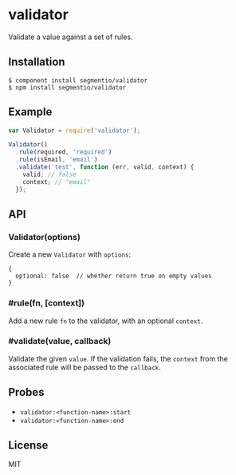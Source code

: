 
# validator

  Validate a value against a set of rules.

## Installation

    $ component install segmentio/validator
    $ npm install segmentio/validator

## Example

```js
var Validator = require('validator');

Validator()
  .rule(required, 'required')
  .rule(isEmail, 'email')
  .validate('test', function (err, valid, context) {
    valid; // false
    context; // "email"
  });
```

## API

### Validator(options)

  Create a new `Validator` with `options`:

    {
      optional: false  // whether return true on empty values
    }

### #rule(fn, [context])

  Add a new rule `fn` to the validator, with an optional `context`.

### #validate(value, callback)

  Validate the given `value`. If the validation fails, the `context` from the associated rule will be passed to the `callback`.

## Probes

  - `validator:<function-name>:start`
  - `validator:<function-name>:end`

## License

  MIT
